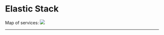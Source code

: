 # Elastic Stack 

Map of services:
![](https://github.com/SinLess-Games/services-docker/blob/main/images/elk-tls-docker-diagram.png)


---


